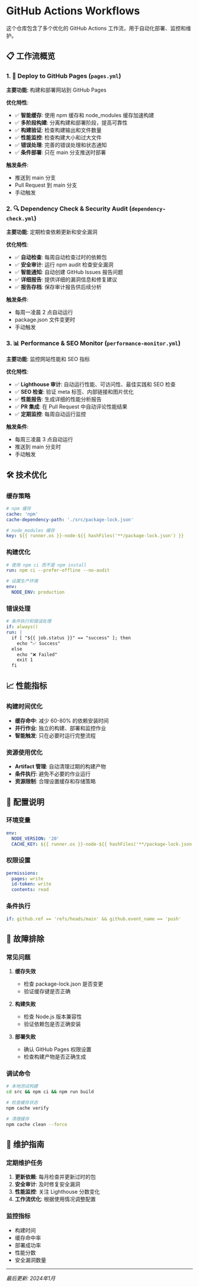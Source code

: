 # GitHub Actions Workflows

这个仓库包含了多个优化的 GitHub Actions 工作流，用于自动化部署、监控和维护。

## 📋 工作流概览

### 1. 🚀 Deploy to GitHub Pages (`pages.yml`)
**主要功能**: 构建和部署网站到 GitHub Pages

**优化特性**:
- ✅ **智能缓存**: 使用 npm 缓存和 node_modules 缓存加速构建
- ✅ **多阶段构建**: 分离构建和部署阶段，提高可靠性
- ✅ **构建验证**: 检查构建输出和文件数量
- ✅ **性能监控**: 检查构建大小和过大文件
- ✅ **错误处理**: 完善的错误处理和状态通知
- ✅ **条件部署**: 只在 main 分支推送时部署

**触发条件**:
- 推送到 main 分支
- Pull Request 到 main 分支
- 手动触发

### 2. 🔍 Dependency Check & Security Audit (`dependency-check.yml`)
**主要功能**: 定期检查依赖更新和安全漏洞

**优化特性**:
- ✅ **自动检查**: 每周自动检查过时的依赖包
- ✅ **安全审计**: 运行 npm audit 检查安全漏洞
- ✅ **智能通知**: 自动创建 GitHub Issues 报告问题
- ✅ **详细报告**: 提供详细的漏洞信息和修复建议
- ✅ **报告存档**: 保存审计报告供后续分析

**触发条件**:
- 每周一凌晨 2 点自动运行
- package.json 文件变更时
- 手动触发

### 3. 📊 Performance & SEO Monitor (`performance-monitor.yml`)
**主要功能**: 监控网站性能和 SEO 指标

**优化特性**:
- ✅ **Lighthouse 审计**: 自动运行性能、可访问性、最佳实践和 SEO 检查
- ✅ **SEO 检查**: 验证 meta 标签、内部链接和图片优化
- ✅ **性能报告**: 生成详细的性能分析报告
- ✅ **PR 集成**: 在 Pull Request 中自动评论性能结果
- ✅ **定期监控**: 每周自动运行监控

**触发条件**:
- 每周三凌晨 3 点自动运行
- 推送到 main 分支时
- 手动触发

## 🛠️ 技术优化

### 缓存策略
```yaml
# npm 缓存
cache: 'npm'
cache-dependency-path: './src/package-lock.json'

# node_modules 缓存
key: ${{ runner.os }}-node-${{ hashFiles('**/package-lock.json') }}
```

### 构建优化
```yaml
# 使用 npm ci 而不是 npm install
run: npm ci --prefer-offline --no-audit

# 设置生产环境
env:
  NODE_ENV: production
```

### 错误处理
```yaml
# 条件执行和错误处理
if: always()
run: |
  if [ "${{ job.status }}" == "success" ]; then
    echo "✅ Success"
  else
    echo "❌ Failed"
    exit 1
  fi
```

## 📈 性能指标

### 构建时间优化
- **缓存命中**: 减少 60-80% 的依赖安装时间
- **并行作业**: 独立的构建、部署和监控作业
- **智能触发**: 只在必要时运行完整流程

### 资源使用优化
- **Artifact 管理**: 自动清理过期的构建产物
- **条件执行**: 避免不必要的作业运行
- **资源限制**: 合理设置缓存和存储策略

## 🔧 配置说明

### 环境变量
```yaml
env:
  NODE_VERSION: '20'
  CACHE_KEY: ${{ runner.os }}-node-${{ hashFiles('**/package-lock.json') }}
```

### 权限设置
```yaml
permissions:
  pages: write
  id-token: write
  contents: read
```

### 条件执行
```yaml
if: github.ref == 'refs/heads/main' && github.event_name == 'push'
```

## 🚨 故障排除

### 常见问题

1. **缓存失效**
   - 检查 package-lock.json 是否变更
   - 验证缓存键是否正确

2. **构建失败**
   - 检查 Node.js 版本兼容性
   - 验证依赖包是否正确安装

3. **部署失败**
   - 确认 GitHub Pages 权限设置
   - 检查构建产物是否正确生成

### 调试命令
```bash
# 本地测试构建
cd src && npm ci && npm run build

# 检查缓存状态
npm cache verify

# 清理缓存
npm cache clean --force
```

## 📝 维护指南

### 定期维护任务
1. **更新依赖**: 每月检查并更新过时的包
2. **安全审计**: 及时修复安全漏洞
3. **性能监控**: 关注 Lighthouse 分数变化
4. **工作流优化**: 根据使用情况调整配置

### 监控指标
- 构建时间
- 缓存命中率
- 部署成功率
- 性能分数
- 安全漏洞数量

---

*最后更新: 2024年1月*
